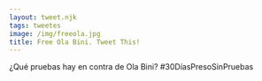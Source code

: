 ```yaml
---
layout: tweet.njk
tags: tweetes
image: /img/freeola.jpg
title: Free Ola Bini. Tweet This!
---
```

¿Qué pruebas hay en contra de Ola Bini? #30DíasPresoSinPruebas
